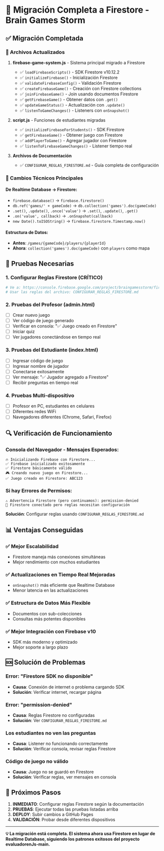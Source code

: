 # 🎯 Migración Completa a Firestore - Brain Games Storm

## ✅ Migración Completada

### 📁 Archivos Actualizados

1. **firebase-game-system.js** - Sistema principal migrado a Firestore
   - ✅ `loadFirebaseScripts()` - SDK Firestore v10.12.2
   - ✅ `initializeFirebase()` - Inicialización Firestore
   - ✅ `validateFirebaseConfig()` - Validación Firestore 
   - ✅ `createFirebaseGame()` - Creación con Firestore collections
   - ✅ `joinFirebaseGame()` - Join usando documentos Firestore
   - ✅ `getFirebaseGame()` - Obtener datos con `.get()`
   - ✅ `updateGameStatus()` - Actualización con `.update()`
   - ✅ `listenToGameChanges()` - Listeners con `onSnapshot()`

2. **script.js** - Funciones de estudiantes migradas
   - ✅ `initializeFirebaseForStudents()` - SDK Firestore
   - ✅ `getFirebaseGame()` - Obtener juego con Firestore
   - ✅ `addPlayerToGame()` - Agregar jugador con Firestore
   - ✅ `listenToFirebaseGameChanges()` - Listener tiempo real

3. **Archivos de Documentación**
   - ✅ `CONFIGURAR_REGLAS_FIRESTORE.md` - Guía completa de configuración

### 🔧 Cambios Técnicos Principales

#### De Realtime Database → Firestore:
- `firebase.database()` → `firebase.firestore()`
- `db.ref('games/' + gameCode)` → `db.collection('games').doc(gameCode)`
- `.set()`, `.update()`, `.once('value')` → `.set()`, `.update()`, `.get()`
- `.on('value', callback)` → `.onSnapshot(callback)`
- `new Date().toISOString()` → `firebase.firestore.Timestamp.now()`

#### Estructura de Datos:
- **Antes**: `/games/{gameCode}/players/{playerId}`
- **Ahora**: `collection('games').doc(gameCode)` con `players` como mapa

## 🚀 Pruebas Necesarias

### 1. Configurar Reglas Firestore (CRÍTICO)
```bash
# Ve a: https://console.firebase.google.com/project/braingamesstorm/firestore/rules
# Usar las reglas del archivo: CONFIGURAR_REGLAS_FIRESTORE.md
```

### 2. Pruebas del Profesor (admin.html)
- [ ] Crear nuevo juego
- [ ] Ver código de juego generado  
- [ ] Verificar en consola: "✅ Juego creado en Firestore"
- [ ] Iniciar quiz
- [ ] Ver jugadores conectándose en tiempo real

### 3. Pruebas del Estudiante (index.html)  
- [ ] Ingresar código de juego
- [ ] Ingresar nombre de jugador
- [ ] Conectarse exitosamente
- [ ] Ver mensaje: "✅ Jugador agregado a Firestore"
- [ ] Recibir preguntas en tiempo real

### 4. Pruebas Multi-dispositivo
- [ ] Profesor en PC, estudiantes en celulares
- [ ] Diferentes redes WiFi
- [ ] Navegadores diferentes (Chrome, Safari, Firefox)

## 🔍 Verificación de Funcionamiento

### Consola del Navegador - Mensajes Esperados:
```
🔥 Inicializando Firebase con Firestore...
✅ Firebase inicializado exitosamente
✅ Firestore básicamente válido  
🎮 Creando nuevo juego en Firestore...
✅ Juego creado en Firestore: ABC123
```

### Si hay Errores de Permisos:
```
⚠️ Advertencia Firestore (pero continuamos): permission-denied
🔧 Firestore conectado pero reglas necesitan configuración
```
**Solución**: Configurar reglas usando `CONFIGURAR_REGLAS_FIRESTORE.md`

## 📊 Ventajas Conseguidas

### ✅ Mejor Escalabilidad
- Firestore maneja más conexiones simultáneas
- Mejor rendimiento con muchos estudiantes

### ✅ Actualizaciones en Tiempo Real Mejoradas  
- `onSnapshot()` más eficiente que Realtime Database
- Menor latencia en las actualizaciones

### ✅ Estructura de Datos Más Flexible
- Documentos con sub-colecciones
- Consultas más potentes disponibles

### ✅ Mejor Integración con Firebase v10
- SDK más moderno y optimizado
- Mejor soporte a largo plazo

## 🆘 Solución de Problemas

### Error: "Firestore SDK no disponible"
- **Causa**: Conexión de internet o problema cargando SDK
- **Solución**: Verificar internet, recargar página

### Error: "permission-denied"  
- **Causa**: Reglas Firestore no configuradas
- **Solución**: Ver `CONFIGURAR_REGLAS_FIRESTORE.md`

### Los estudiantes no ven las preguntas
- **Causa**: Listener no funcionando correctamente  
- **Solución**: Verificar consola, revisar reglas Firestore

### Código de juego no válido
- **Causa**: Juego no se guardó en Firestore
- **Solución**: Verificar reglas, ver mensajes en consola

## 🎯 Próximos Pasos

1. **INMEDIATO**: Configurar reglas Firestore según la documentación
2. **PRUEBAS**: Ejecutar todas las pruebas listadas arriba  
3. **DEPLOY**: Subir cambios a GitHub Pages
4. **VALIDACIÓN**: Probar desde diferentes dispositivos

---

**💡 La migración está completa. El sistema ahora usa Firestore en lugar de Realtime Database, siguiendo los patrones exitosos del proyecto evaluadorenJs-main.**
